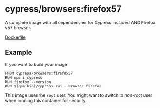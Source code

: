 # cypress/browsers:firefox57

A complete image with all dependencies for Cypress included AND Firefox v57 browser.

[Dockerfile](Dockerfile)

## Example

If you want to build your image

```
FROM cypress/browsers:firefox57
RUN npm i cypress
RUN firefox --version
RUN $(npm bin)/cypress run --browser firefox
```

This image uses the `root` user. You might want to switch to non-root
user when running this container for security.
